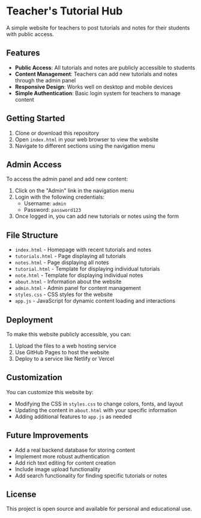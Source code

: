 # Teacher's Tutorial Hub

A simple website for teachers to post tutorials and notes for their students with public access.

## Features

- **Public Access**: All tutorials and notes are publicly accessible to students
- **Content Management**: Teachers can add new tutorials and notes through the admin panel
- **Responsive Design**: Works well on desktop and mobile devices
- **Simple Authentication**: Basic login system for teachers to manage content

## Getting Started

1. Clone or download this repository
2. Open `index.html` in your web browser to view the website
3. Navigate to different sections using the navigation menu

## Admin Access

To access the admin panel and add new content:

1. Click on the "Admin" link in the navigation menu
2. Login with the following credentials:
   - Username: `admin`
   - Password: `password123`
3. Once logged in, you can add new tutorials or notes using the form

## File Structure

- `index.html` - Homepage with recent tutorials and notes
- `tutorials.html` - Page displaying all tutorials
- `notes.html` - Page displaying all notes
- `tutorial.html` - Template for displaying individual tutorials
- `note.html` - Template for displaying individual notes
- `about.html` - Information about the website
- `admin.html` - Admin panel for content management
- `styles.css` - CSS styles for the website
- `app.js` - JavaScript for dynamic content loading and interactions

## Deployment

To make this website publicly accessible, you can:

1. Upload the files to a web hosting service
2. Use GitHub Pages to host the website
3. Deploy to a service like Netlify or Vercel

## Customization

You can customize this website by:

- Modifying the CSS in `styles.css` to change colors, fonts, and layout
- Updating the content in `about.html` with your specific information
- Adding additional features to `app.js` as needed

## Future Improvements

- Add a real backend database for storing content
- Implement more robust authentication
- Add rich text editing for content creation
- Include image upload functionality
- Add search functionality for finding specific tutorials or notes

## License

This project is open source and available for personal and educational use.